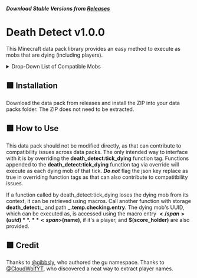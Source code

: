 ***Download Stable Versions from [Releases](https://github.com/picarrow/mcjv-death-detect/releases)***
# Death Detect v1.0.0
This Minecraft data pack library provides an easy method to execute as mobs that are dying (including players).
<details>
<summary>Drop-Down List of Compatible Mobs</summary>

- minecraft:allay
- minecraft:axolotl
- minecraft:bat
- minecraft:bee
- minecraft:blaze
- minecraft:camel
- minecraft:cat
- minecraft:cave_spider
- minecraft:chicken
- minecraft:cod
- minecraft:cow
- minecraft:creeper
- minecraft:dolphin
- minecraft:donkey
- minecraft:drowned
- minecraft:elder_guardian
- minecraft:ender_dragon
- minecraft:enderman
- minecraft:endermite
- minecraft:evoker
- minecraft:fox
- minecraft:frog
- minecraft:ghast
- minecraft:giant
- minecraft:glow_squid
- minecraft:goat
- minecraft:guardian
- minecraft:hoglin
- minecraft:horse
- minecraft:husk
- minecraft:illusioner
- minecraft:iron_golem
- minecraft:llama
- minecraft:magma_cube
- minecraft:mooshroom
- minecraft:mule
- minecraft:ocelot
- minecraft:panda
- minecraft:parrot
- minecraft:phantom
- minecraft:pig
- minecraft:piglin
- minecraft:piglin_brute
- minecraft:pillager
- minecraft:player
- minecraft:polar_bear
- minecraft:pufferfish
- minecraft:rabbit
- minecraft:ravager
- minecraft:salmon
- minecraft:sheep
- minecraft:shulker
- minecraft:silverfish
- minecraft:skeleton
- minecraft:skeleton_horse
- minecraft:slime
- minecraft:sniffer
- minecraft:snow_golem
- minecraft:spider
- minecraft:squid
- minecraft:stray
- minecraft:strider
- minecraft:tadpole
- minecraft:trader_llama
- minecraft:tropical_fish
- minecraft:turtle
- minecraft:vex
- minecraft:villager
- minecraft:vindicator
- minecraft:wandering_trader
- minecraft:warden
- minecraft:witch
- minecraft:wither
- minecraft:wither_skeleton
- minecraft:wolf
- minecraft:zoglin
- minecraft:zombie
- minecraft:zombie_horse
- minecraft:zombie_villager
- minecraft:zombified_piglin
</details>

## 🟧 Installation
Download the data pack from releases and install the ZIP into your data packs folder.
The ZIP does not need to be extracted.
## 🟧 How to Use
This data pack should not be modified directly, as that can contribute to compatibility issues across data packs.
The only intended way to interface with it is by overriding the **death_detect:tick_dying** function tag.
Functions appended to the **death_detect:tick_dying** function tag via override will execute as each dying mob of that tick.
***Do not*** flag the json key replace as true in overriding function tags as that can also contribute to compatitbility issues.

If a function called by death_detect:tick_dying loses the dying mob from its context, it can be retrieved using macros.
Call another function with storage **death_detect:_** and path **_.temp.checking.entry**.
The dying mob's UUID, which can be executed as, is accessed using the macro entry **<span>$</span>(uuid)**.
**<span>$</span>(name)**, if it's a player, and **<span>$</span>(score_holder)** are also provided.
## 🟧 Credit
Thanks to [@gibbsly](https://github.com/gibbsly), who authored the gu namespace.
Thanks to [@CloudWolfYT](https://github.com/CloudWolfYT), who discovered a neat way to extract player names.
